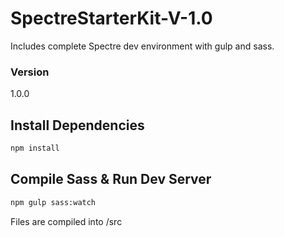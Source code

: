 # SpectreStarterKit-V-1.0
Includes complete Spectre dev environment with gulp and sass.

### Version

1.0.0

## Install Dependencies

```bash
npm install 
```

## Compile Sass & Run Dev Server

```bash
npm gulp sass:watch
```

Files are compiled into /src
